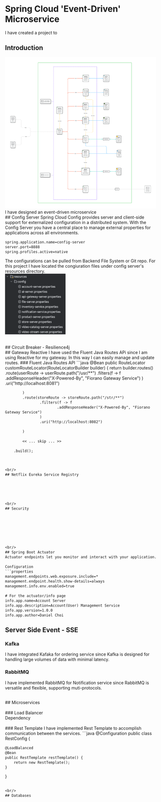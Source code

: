 # Spring Cloud 'Event-Driven' Microservice
I have created a project to 
<br/>
## Introduction
<img src="./readme/image/architecture-diagram.png" width="500" height="500"/>

<br/>
I have designed an event-driven microservice 


<br/>
## Config Server
Spring Cloud Config provides server and client-side support for externalized configuration in a distributed system. With the Config Server you have a central place to manage external properties for applications across all environments.

```properties
spring.application.name=config-server
server.port=8888
spring.profiles.active=native
```
The configurations can be pulled from Backend File System or Git repo. For this project I have located the congiuration files under config server's resources directory.
<br/>
<img src="./readme/image/config-file-list.png" width="200" height="200"/>

<br/>
## Circuit Breaker - Resilience4j



<br/>
## Gateway Reactive
I have used the Fluent Java Routes APi since I am using Reactive for my gateway. In this way I can easily manage and update routes.
### Fluent Java Routes API
```java
@Bean
public RouteLocator customRouteLocator(RouteLocatorBuilder builder) {
    return builder.routes()
            .route(userRoute -> userRoute.path("/usr/**")
                    .filters(f -> f
                            .addResponseHeader("X-Powered-By", "Fiorano Gateway Service")
                    )
                    .uri("http://localhost:8081")
    
            )
            .route(storeRoute -> storeRoute.path("/str/**")
                    .filters(f -> f
                            .addResponseHeader("X-Powered-By", "Fiorano Gateway Service")
                    )
                    .uri("http://localhost:8082")
    
            )
            
            << ... skip ... >>
            
        .build();
```


<br/>
## Netflix Eureka Service Registry





<br/>
## Security







<br/>
## Spring Boot Actuator
Actuator endpoints let you monitor and interact with your application.

Configuration
```properties
management.endpoints.web.exposure.include=*
management.endpoint.health.show-details=always
management.info.env.enabled=true

# For the actuator/info page
info.app.name=Account Server
info.app.description=Account(User) Management Service
info.app.version=1.0.0
info.app.author=Daniel Choi
```

## Server Side Event - SSE
### Kafka
I have integrated Kafaka for ordering service since Kafka is designed for handling large volumes of data with minimal latency.

### RabbitMQ
I have implemented RabbitMQ for Notification service since RabbitMQ is versatile and flexible, supporting muti-protocols.


<br/>
## Microservices
<br/>

<br/>
### Load Balancer
<br/>
Dependency
<br/>




<br/>
### Rest Template
I have implemented Rest Template to accomplish communication between the services.
```java
@Configuration
public class RestConfig {

    @LoadBalanced
    @Bean
    public RestTemplate restTemplate() {
        return new RestTemplate();
    }
}
```

<br/>
## Databases








